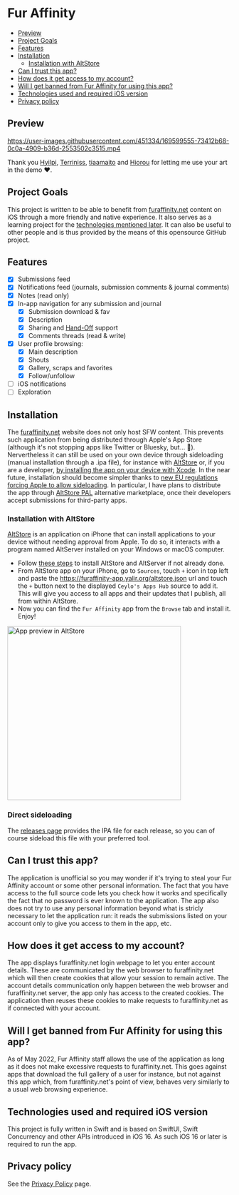 # Fur Affinity
- [Preview](#preview)
- [Project Goals](#project-goals)
- [Features](#features)
- [Installation](#installation)
  * [Installation with AltStore](#installation-with-altstore)
- [Can I trust this app?](#can-i-trust-this-app)
- [How does it get access to my account?](#how-does-it-get-access-to-my-account)
- [Will I get banned from Fur Affinity for using this app?](#will-i-get-banned-from-fur-affinity-for-using-this-app)
- [Technologies used and required iOS version](#technologies-used-and-required-ios-version)
- [Privacy policy](#privacy-policy)

## Preview

https://user-images.githubusercontent.com/451334/169599555-73412b68-0c0a-4909-b36d-2553502c3515.mp4

Thank you [Hyilpi](https://www.furaffinity.net/user/hyilpi/), [Terriniss](https://www.furaffinity.net/user/terriniss/), [tiaamaito](https://www.furaffinity.net/user/tiaamaito/) and [Hiorou](https://www.furaffinity.net/user/hiorou/) for letting me use your art in the demo ❤️.

## Project Goals
This project is written to be able to benefit from [furaffinity.net](https://www.furaffinity.net) content on iOS through a more friendly and native experience. It also serves as a learning project for the [technologies mentioned later](#technologies-and-requirements). It can also be useful to other people and is thus provided by the means of this opensource GitHub project.

## Features

- [x] Submissions feed
- [x] Notifications feed (journals, submission comments & journal comments)
- [x] Notes (read only)
- [x] In-app navigation for any submission and journal
  - [x] Submission download & fav
  - [x] Description
  - [x] Sharing and [Hand-Off](https://support.apple.com/en-gb/HT209455) support
  - [x] Comments threads (read & write)
- [x] User profile browsing:
  - [x] Main description
  - [x] Shouts
  - [x] Gallery, scraps and favorites
  - [x] Follow/unfollow
- [ ] iOS notifications
- [ ] Exploration

## Installation
The [furaffinity.net](https://www.furaffinity.net) website does not only host SFW content. This prevents such application from being distributed through Apple's App Store (although it's not stopping apps like Twitter or Bluesky, but… 🤷). Nervertheless it can still be used on your own device through sideloading (manual installation through a .ipa file), for instance with [AltStore](https://altstore.io) or, if you are a developer, [by installing the app on your device with Xcode](https://developer.apple.com/documentation/xcode/running-your-app-in-simulator-or-on-a-device). In the near future, installation should become simpler thanks to [new EU regulations forcing Apple to allow sideloading](https://developer.apple.com/support/dma-and-apps-in-the-eu/). In particular, I have plans to distribute the app through [AltStore PAL](https://rileytestut.com/blog/2024/04/17/introducing-altstore-pal/) alternative marketplace, once their developers accept submissions for third-party apps.

### Installation with AltStore
[AltStore](https://altstore.io) is an application on iPhone that can install applications to your device without needing approval from Apple. To do so, it interacts with a program named AltServer installed on your Windows or macOS computer.
- Follow [these steps](https://faq.altstore.io) to install AltStore and AltServer if not already done.
- From AltStore app on your iPhone, go to `Sources`, touch `+` icon in top left and paste the https://furaffinity-app.yalir.org/altstore.json url and touch the `+` button next to the displayed `Ceylo's Apps Hub` source to add it. This will give you access to all apps and their updates that I publish, all from within AltStore.
- Now you can find the `Fur Affinity` app from the `Browse` tab and install it. Enjoy!
<img alt="App preview in AltStore" width="390px" src="https://github.com/Ceylo/FurAffinityApp/assets/451334/6a9db988-a6d8-478a-be22-dbcb36728ff1" />

### Direct sideloading
The [releases page](https://github.com/Ceylo/FurAffinityApp/releases) provides the IPA file for each release, so you can of course sideload this file with your preferred tool.

## Can I trust this app?
The application is unofficial so you may wonder if it's trying to steal your Fur Affinity account or some other personal information. The fact that you have access to the full source code lets you check how it works and specifically the fact that no password is ever known to the application. The app also does not try to use any personal information beyond what is stricly necessary to let the application run: it reads the submissions listed on your account only to give you access to them in the app, etc.

## How does it get access to my account?
The app displays furaffinity.net login webpage to let you enter account details. These are communicated by the web browser to furaffinity.net which will then create cookies that allow your session to remain active. The account details communication only happen between the web browser and furaffinity.net server, the app only has access to the created cookies. The application then reuses these cookies to make requests to furaffinity.net as if connected with your account.

## Will I get banned from Fur Affinity for using this app?
As of May 2022, Fur Affinity staff allows the use of the application as long as it does not make excessive requests to furaffinity.net. This goes against apps that download the full gallery of a user for instance, but not against this app which, from furaffinity.net's point of view, behaves very similarly to a usual web browsing experience.

## Technologies used and required iOS version
This project is fully written in Swift and is based on SwiftUI, Swift Concurrency and other APIs introduced in iOS 16.
As such iOS 16 or later is required to run the app.

## Privacy policy
See the [Privacy Policy](Privacy%20Policy.md) page.
